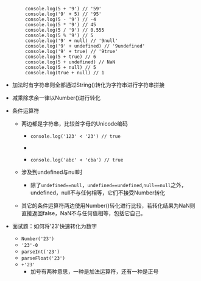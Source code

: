 ```
        console.log(5 + '9') // '59'
        console.log('9' + 5) // '95'
        console.log(5 - '9') // -4
        console.log(5 * '9') // 45
        console.log(5 / '9') // 0.555
        console.log(5 % '9') // 5
        console.log('9' + null) // '9null'
        console.log('9' + undefined) // '9undefined'
        console.log('9' + true) // '9true'
        console.log(5 + true) // 6
        console.log(5 + undefined) // NaN
        console.log(5 + null) // 5
        console.log(true + null) // 1
```

- 加法时有字符串则全部通过String()转化为字符串进行字符串拼接

- 减乘除求余一律以Number()进行转化

- 条件运算符

  - 两边都是字符串，比较首字母的Unicode编码

    - ```
      console.log('123' < '23') // true
      ```
      
    - 

    - ```
      console.log('abc' < 'cba') // true
      ```

  - 涉及到undefined与null时

    - 除了`undefined==null`，`undefined==undefined`,`null==null`之外，undefined，null不与任何相等，它们不接受Number转化

  - 其它的条件运算符两边使用Number()转化进行比较，若转化结果为NaN则直接返回false，NaN不与任何值相等，包括它自己。

- 面试题：如何将'23'快速转化为数字
  - `Number('23')`
  - `'23'-0`
  - `parseInt('23')`
  - `parseFloat('23')`
  - `+'23'`
    - 加号有两种意思，一种是加法运算符，还有一种是正号

